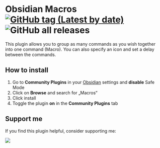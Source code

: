 # Obsidian Macros [![GitHub tag (Latest by date)](https://img.shields.io/github/v/tag/phibr0/obsidian-macros)](https://github.com/phibr0/obsidian-macros/releases) ![GitHub all releases](https://img.shields.io/github/downloads/phibr0/obsidian-macros/total)

This plugin allows you to group as many commands as you wish together into one command (Macro). You can also specify an icon and set a delay between the commands.

## How to install

1. Go to **Community Plugins** in your [Obsidian](https://www.obsidian.md) settings and **disable** Safe Mode
2. Click on **Browse** and search for „Macros“
3. Click install
4. Toggle the plugin **on** in the **Community Plugins** tab

## Support me

If you find this plugin helpful, consider supporting me:

<a href="https://www.buymeacoffee.com/phibr0"><img src="https://img.buymeacoffee.com/button-api/?text=Buy me a coffee&emoji=&slug=phibr0&button_colour=5F7FFF&font_colour=ffffff&font_family=Inter&outline_colour=000000&coffee_colour=FFDD00"></a>
